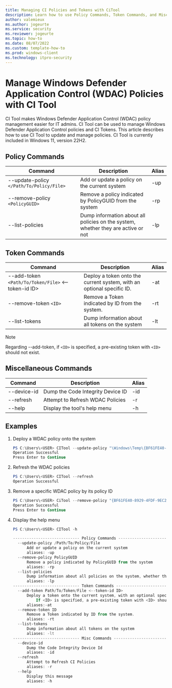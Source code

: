 ```yaml
---
title: Managing CI Policies and Tokens with CiTool
description: Learn how to use Policy Commands, Token Commands, and Miscellaneous Commands in CiTool
author: valemieux
ms.author: jogeurte
ms.service: security
ms.reviewer: jogeurte
ms.topic: how-to
ms.date: 08/07/2022
ms.custom: template-how-to
ms.prod: windows-client
ms.technology: itpro-security
---
```


# Manage Windows Defender Application Control (WDAC) Policies with CI Tool

CI Tool makes Windows Defender Application Control (WDAC) policy management easier for IT admins.  CI Tool can be used to manage Windows Defender Application Control policies and CI Tokens. This article describes how to use CI Tool to update and manage policies.  CI Tool is currently included in Windows 11, version 22H2.

## Policy Commands

| Command | Description | Alias |
|--------|---------|---------|
| --update-policy `</Path/To/Policy/File>` | Add or update a policy on the current system | -up |
| --remove-policy `<PolicyGUID>` | Remove a policy indicated by PolicyGUID from the system | -rp |
| --list-policies | Dump information about all policies on the system, whether they are active or not | -lp |

## Token Commands

| Command | Description | Alias |
|--------|---------|---------|
| --add-token `<Path/To/Token/File>` <--token-id ID> | Deploy a token onto the current system, with an optional specific ID. | -at |
| --remove-token `<ID>` | Remove a Token indicated by ID from the system. | -rt |
| --list-tokens | Dump information about all tokens on the system | -lt |

> [!NOTE]
> Regarding --add-token, if `<ID>` is specified, a pre-existing token with `<ID>` should not exist.

## Miscellaneous Commands

| Command | Description | Alias |
|--------|---------|---------|
| --device-id | Dump the Code Integrity Device ID | -id |
| --refresh | Attempt to Refresh WDAC Policies | -r |
| --help | Display the tool's help menu | -h |

## Examples

1. Deploy a WDAC policy onto the system

    ```powershell
    PS C:\Users\<USER> CITool --update-policy "\Windows\Temp\{BF61FE40-8929-4FDF-9EC2-F7A767717F0B}.cip"
    Operation Successful
    Press Enter to Continue
    ```

2. Refresh the WDAC policies

    ```powershell
    PS C:\Users\<USER> CITool --refresh
    Operation Successful
    ```

3. Remove a specific WDAC policy by its policy ID

    ```powershell
    PS C:\Users\<USER> CiTool --remove-policy "{BF61FE40-8929-4FDF-9EC2-F7A767717F0B}"
    Operation Successful
    Press Enter to Continue
    ```

4. Display the help menu

    ```powershell
    PS C:\Users\<USER> CITool -h

    ----------------------------- Policy Commands ---------------------------------
      --update-policy /Path/To/Policy/File
          Add or update a policy on the current system
          aliases: -up
      --remove-policy PolicyGUID
          Remove a policy indicated by PolicyGUID from the system
          aliases: -rp
      --list-policies
          Dump information about all policies on the system, whether they be active or not
          aliases: -lp
    ----------------------------- Token Commands ---------------------------------
      --add-token Path/To/Token/File <--token-id ID>
          Deploy a token onto the current system, with an optional specific ID
              If <ID> is specified, a pre-existing token with <ID> should not exist.
          aliases:-at
      --remove-token ID
          Remove a Token indicated by ID from the system.
          aliases: -rt
      --list-tokens
          Dump information about all tokens on the system
          aliases: -lt
    ----------------------------- Misc Commands ---------------------------------
      --device-id
          Dump the Code Integrity Device Id
          aliases: -id
      --refresh
          Attempt to Refresh CI Policies
          aliases: -r
      --help
          Display this message
          aliases: -h
    ```
